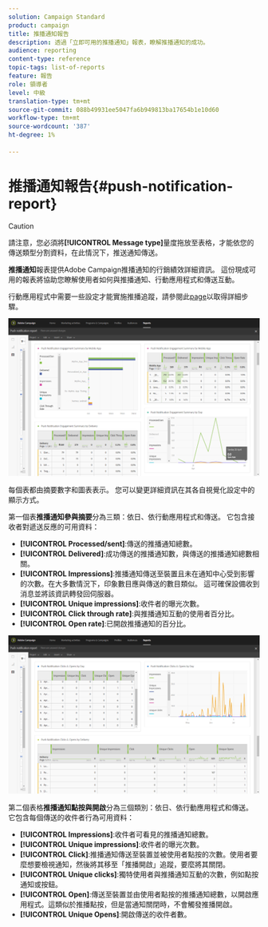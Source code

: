 ```yaml
---
solution: Campaign Standard
product: campaign
title: 推播通知報告
description: 透過「立即可用的推播通知」報表，瞭解推播通知的成功。
audience: reporting
content-type: reference
topic-tags: list-of-reports
feature: 報告
role: 領導者
level: 中級
translation-type: tm+mt
source-git-commit: 088b49931ee5047fa6b949813ba17654b1e10d60
workflow-type: tm+mt
source-wordcount: '387'
ht-degree: 1%

---
```



# 推播通知報告{#push-notification-report}

>[!CAUTION]
>
>請注意，您必須將&#x200B;**[!UICONTROL Message type]**&#x200B;量度拖放至表格，才能依您的傳送類型分割資料，在此情況下，推送通知傳送。

**推播通知**&#x200B;報表提供Adobe Campaign推播通知的行銷績效詳細資訊。 這份現成可用的報表將協助您瞭解使用者如何與推播通知、行動應用程式和傳送互動。

行動應用程式中需要一些設定才能實施推播追蹤，請參閱此[page](../../administration/using/push-tracking.md)以取得詳細步驟。

![](assets/dynamic_report_push.png)

每個表都由摘要數字和圖表表示。 您可以變更詳細資訊在其各自視覺化設定中的顯示方式。

第一個表&#x200B;**推播通知參與摘要**&#x200B;分為三類：依日、依行動應用程式和傳送。 它包含接收者對遞送反應的可用資料：

* **[!UICONTROL Processed/sent]**:傳送的推播通知總數。
* **[!UICONTROL Delivered]**:成功傳送的推播通知數，與傳送的推播通知總數相關。
* **[!UICONTROL Impressions]**:推播通知傳送至裝置且未在通知中心受到影響的次數。在大多數情況下，印象數目應與傳送的數目類似。 這可確保設備收到消息並將該資訊轉發回伺服器。
* **[!UICONTROL Unique impressions]**:收件者的曝光次數。
* **[!UICONTROL Click through rate]**:與推播通知互動的使用者百分比。
* **[!UICONTROL Open rate]**:已開啟推播通知的百分比。

![](assets/dynamic_report_push_2.png)

第二個表格&#x200B;**推播通知點按與開啟**&#x200B;分為三個類別：依日、依行動應用程式和傳送。 它包含每個傳送的收件者行為可用資料：

* **[!UICONTROL Impressions]**:收件者可看見的推播通知總數。
* **[!UICONTROL Unique impressions]**:收件者的曝光次數。
* **[!UICONTROL Click]**:推播通知傳送至裝置並被使用者點按的次數。使用者要麼想要檢視通知，然後將其移至「推播開啟」追蹤，要麼將其關閉。
* **[!UICONTROL Unique clicks]**:獨特使用者與推播通知互動的次數，例如點按通知或按鈕。
* **[!UICONTROL Open]**:傳送至裝置並由使用者點按的推播通知總數，以開啟應用程式。這類似於推播點按，但是當通知關閉時，不會觸發推播開啟。
* **[!UICONTROL Unique Opens]**:開啟傳送的收件者數。

